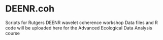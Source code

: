 # DEENR.coh
Scripts for Rutgers DEENR wavelet coherence workshop
Data files and R code will be uploaded here for the Advanced Ecological Data Analysis course
